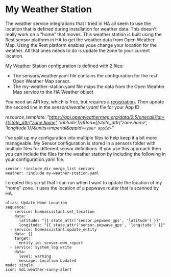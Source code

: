 # **My Weather Station**

The weather service integrations that I tried in HA all seem to use the location that is defined during installation for weather data. This doesn't really work on a "home" that moves. This weather station is built using the Rest sensor platform in HA to get the weather data from Open Weather Map. Using the Rest platform enables youe change your location for the weather. All that ones needs to do is update the zone to your current location.

My Weather Station configuration is defined with 2 files:
- The sensors/weather.yaml file contains the configuration for the rest Open Weather Map sensor.
- The my-weather-station.yaml file maps the data from the Open Weahter Map service to the HA Weather object

You need an API key, which is free, but requires a [registration](https://home.openweathermap.org/users/sign_up). Then update the second line in the *sensors/weather.yaml* file for your App ID

*resource_template: "https://api.openweathermap.org/data/2.5/onecall?lat={{state_attr('zone.home', 'latitude')}}&lon={{state_attr('zone.home', 'longitude')}}&units=imperial&appid=`<your appid>`"*

I’ve split up my configuration into multiple files to help keep it a bit more manageable. My Sensor configuration is stored in a sensors folder with multiple files for different sensor definitions. If you use this approach then you can include the files for the weather station by including the following in your configuration.yaml file.

```
sensor: !include_dir_merge_list sensors
weather: !include my-weather-station.yaml
```

I created this script that I can run when I want to update the location of my "home" zone. It uses the location of a pepwave router that is scanned by HA.

```
alias: Update Home Location
sequence:
  - service: homeassistant.set_location
    data:
      latitude: "{{ state_attr('sensor.pepwave_gps', 'latitude') }}"
      longitude: "{{ state_attr('sensor.pepwave_gps', 'longitude') }}"
  - service: homeassistant.update_entity
    data: {}
    target:
      entity_id: sensor.owm_report
  - service: system_log.write
    data:
      level: warning
      message: Location Updated
mode: single
icon: mdi:weather-sunny-alert
```
